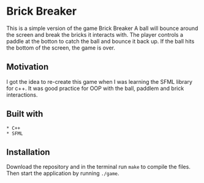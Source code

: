 # Brick Breaker

This is a simple version of the game Brick Breaker
A ball will bounce around the screen and break the bricks it interacts with.
The player controls a paddle at the botton to catch the ball and bounce it back up.
If the ball hits the bottom of the screen, the game is over.

## Motivation

I got the idea to re-create this game when I was learning the SFML library for c++. It was good practice for OOP with the ball, paddlem and brick interactions.

## Built with

    * C++
    * SFML

## Installation

Download the repository and in the terminal run `make` to compile the files. Then start the application by running `./game`.
